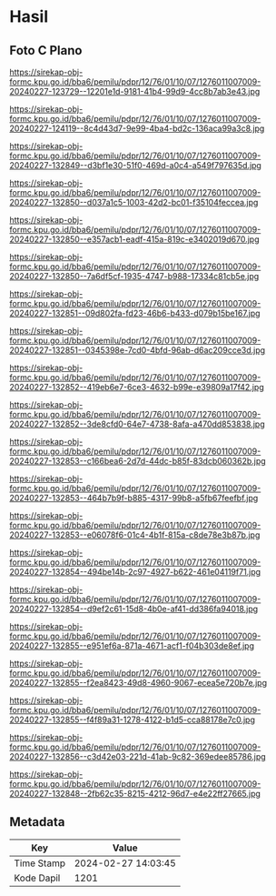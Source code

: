 # Hasil

## Foto C Plano

https://sirekap-obj-formc.kpu.go.id/bba6/pemilu/pdpr/12/76/01/10/07/1276011007009-20240227-123729--12201e1d-9181-41b4-99d9-4cc8b7ab3e43.jpg

https://sirekap-obj-formc.kpu.go.id/bba6/pemilu/pdpr/12/76/01/10/07/1276011007009-20240227-124119--8c4d43d7-9e99-4ba4-bd2c-136aca99a3c8.jpg

https://sirekap-obj-formc.kpu.go.id/bba6/pemilu/pdpr/12/76/01/10/07/1276011007009-20240227-132849--d3bf1e30-51f0-469d-a0c4-a549f797635d.jpg

https://sirekap-obj-formc.kpu.go.id/bba6/pemilu/pdpr/12/76/01/10/07/1276011007009-20240227-132850--d037a1c5-1003-42d2-bc01-f35104feccea.jpg

https://sirekap-obj-formc.kpu.go.id/bba6/pemilu/pdpr/12/76/01/10/07/1276011007009-20240227-132850--e357acb1-eadf-415a-819c-e3402019d670.jpg

https://sirekap-obj-formc.kpu.go.id/bba6/pemilu/pdpr/12/76/01/10/07/1276011007009-20240227-132850--7a6df5cf-1935-4747-b988-17334c81cb5e.jpg

https://sirekap-obj-formc.kpu.go.id/bba6/pemilu/pdpr/12/76/01/10/07/1276011007009-20240227-132851--09d802fa-fd23-46b6-b433-d079b15be167.jpg

https://sirekap-obj-formc.kpu.go.id/bba6/pemilu/pdpr/12/76/01/10/07/1276011007009-20240227-132851--0345398e-7cd0-4bfd-96ab-d6ac209cce3d.jpg

https://sirekap-obj-formc.kpu.go.id/bba6/pemilu/pdpr/12/76/01/10/07/1276011007009-20240227-132852--419eb6e7-6ce3-4632-b99e-e39809a17f42.jpg

https://sirekap-obj-formc.kpu.go.id/bba6/pemilu/pdpr/12/76/01/10/07/1276011007009-20240227-132852--3de8cfd0-64e7-4738-8afa-a470dd853838.jpg

https://sirekap-obj-formc.kpu.go.id/bba6/pemilu/pdpr/12/76/01/10/07/1276011007009-20240227-132853--c166bea6-2d7d-44dc-b85f-83dcb060362b.jpg

https://sirekap-obj-formc.kpu.go.id/bba6/pemilu/pdpr/12/76/01/10/07/1276011007009-20240227-132853--464b7b9f-b885-4317-99b8-a5fb67feefbf.jpg

https://sirekap-obj-formc.kpu.go.id/bba6/pemilu/pdpr/12/76/01/10/07/1276011007009-20240227-132853--e06078f6-01c4-4b1f-815a-c8de78e3b87b.jpg

https://sirekap-obj-formc.kpu.go.id/bba6/pemilu/pdpr/12/76/01/10/07/1276011007009-20240227-132854--494be14b-2c97-4927-b622-461e04119f71.jpg

https://sirekap-obj-formc.kpu.go.id/bba6/pemilu/pdpr/12/76/01/10/07/1276011007009-20240227-132854--d9ef2c61-15d8-4b0e-af41-dd386fa94018.jpg

https://sirekap-obj-formc.kpu.go.id/bba6/pemilu/pdpr/12/76/01/10/07/1276011007009-20240227-132855--e951ef6a-871a-4671-acf1-f04b303de8ef.jpg

https://sirekap-obj-formc.kpu.go.id/bba6/pemilu/pdpr/12/76/01/10/07/1276011007009-20240227-132855--f2ea8423-49d8-4960-9067-ecea5e720b7e.jpg

https://sirekap-obj-formc.kpu.go.id/bba6/pemilu/pdpr/12/76/01/10/07/1276011007009-20240227-132855--f4f89a31-1278-4122-b1d5-cca88178e7c0.jpg

https://sirekap-obj-formc.kpu.go.id/bba6/pemilu/pdpr/12/76/01/10/07/1276011007009-20240227-132856--c3d42e03-221d-41ab-9c82-369edee85786.jpg

https://sirekap-obj-formc.kpu.go.id/bba6/pemilu/pdpr/12/76/01/10/07/1276011007009-20240227-132848--2fb62c35-8215-4212-96d7-e4e22ff27665.jpg


## Metadata

| Key        | Value               |
| ---------- | ------------------- |
| Time Stamp | 2024-02-27 14:03:45 |
| Kode Dapil | 1201                |



